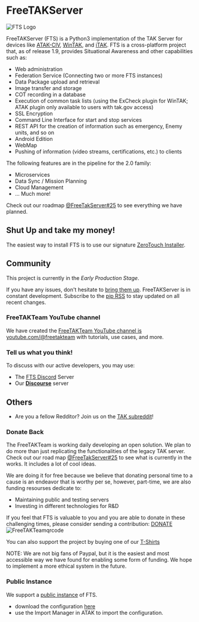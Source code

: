 # FreeTAKServer

![FTS Logo](FreeTakServerLogo.png)

FreeTAKServer (FTS) is a Python3 implementation of the TAK Server for devices like [ATAK-CIV](https://play.google.com/store/apps/details?id=com.atakmap.app.civ), [WinTAK](https://www.civtak.org/2020/09/23/wintak-is-publicly-available/), and [iTAK](https://apps.apple.com/us/app/itak/id1561656396). FTS is a cross-platform project that, as of release 1.9, provides Situational Awareness and other capabilities such as:

- Web administration
- Federation Service (Connecting two or more FTS instances)
- Data Package upload and retrieval
- Image transfer and storage
- COT recording in a database
- Execution of common task lists (using the ExCheck plugin for WinTAK; ATAK plugin only available to users with tak.gov access)
- SSL Encryption
- Command Line Interface for start and stop services
- REST API for the creation of information such as emergency, Enemy units, and so on
- Android Edition
- WebMap
- Pushing of information (video streams, certifications, etc.) to clients

The following features are in the pipeline  for the 2.0 family:

 - Microservices
 - Data Sync / Mission Planning
 - Cloud Management
 - ... Much more!

Check out our roadmap [@FreeTakServer#25](https://github.com/FreeTAKTeam/FreeTakServer/issues/25) to see everything we have planned.

## Shut Up and take my money!
The easiest way to install FTS is to use our signature [ZeroTouch Installer](https://freetakteam.github.io/FreeTAKServer-User-Docs/Installation/Ansible/ZeroTouchInstall/).  

## Community
This project is currently in the *Early Production Stage*.

If you have any issues, don't hesitate to [bring them up](https://github.com/Tapawingo/FreeTakServer/issues). FreeTAKServer is in constant development. Subscribe to the [pip RSS](https://pypi.org/rss/project/freetakserver/releases.xml) to stay updated on all recent changes.

### FreeTAKTeam YouTube channel
We have created the [FreeTAKTeam YouTube channel is youtube.com/@freetakteam](youtube.com/@freetakteam) with tutorials, use cases, and more.

### Tell us what you think!
To discuss with our active developers, you may use:
- The [FTS Discord](https://discord.gg/m8cBzQM2te) Server
- Our [**Discourse**](https://freetakteam.discourse.group/) server 

## Others
 - Are you a fellow Redditor? Join us on the [TAK subreddit](https://www.reddit.com/r/ATAK/)!

### Donate Back
The FreeTAKTeam is working daily developing an open solution. We plan to do more than just replicating the functionalities of the legacy TAK server. Check out our road map [@FreeTakServer#25](https://github.com/FreeTAKTeam/FreeTakServer/issues/25) to see what is currently in the works. It includes a lot of cool ideas.

We are doing it for free because we believe that donating personal time to a cause is an endeavor that is worthy per se, however, part-time, we are also funding resourses dedicate to:

- Maintaining public and testing servers
- Investing in different technologies for R&D

If you feel that FTS is valuable to you and you are able to donate in these challenging times, please consider sending a contribution: [DONATE](https://www.paypal.com/cgi-bin/webscr?cmd=_donations&business=brothercorvo%40gmail.com&item_name=FreeTAKServer+R%26D&currency_code=CAD&source=url)
![FreeTAKTeamqrcode](https://user-images.githubusercontent.com/60719165/162584843-b7121ff7-40d9-4499-b274-a3ff87c3e587.png)

You can also support the project by buying one of our [T-Shirts](http://tee.pub/lic/elARpZYCmaw)

NOTE: We are not big fans of Paypal, but it is the easiest and most accessible way we have found for enabling some form of funding. We hope to implement a more ethical system in the future.

### Public Instance
We support a [public instance](https://www.reddit.com/r/ATAK/wiki/index/freetakserver) of FTS.
- download the configuration [here](https://drive.google.com/file/d/1IK1LfPN13EWikHaMyOuDDwIerNGz-Wli)
- use the Import Manager in ATAK to import the configuration.
